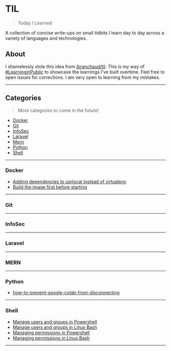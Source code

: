 # TIL
> Today I Learned

A collection of concise write-ups on small tidbits I learn day to day across a variety of languages and technologies. 

## About
I shamelessly stole this idea from [jbranchaud/til](github.com/jbranchaud/til). This is my way of [#LearninginPublic](https://www.swyx.io/learn-in-public/) to showcase the learnings I've built overtime. Feel free to open issues for corrections. I am very open to learning from my mistakes.

---
## Categories
> More categories to come in the future!

- [Docker](#docker)
- [Git](#git)
- [InfoSec](#infosec)
- [Laravel](#laravel)
- [Mern](#mern)
- [Python](#python)
- [Shell](#shell)

---
### Docker
- [Adding dependencies to usrlocal instead of virtualenv](/Docker/adding-dependencies-to-usrlocal-instead-of-virtualenv.md)
- [Build the image first before starting](/Docker/build-first-before-up.md)

---
### Git

---
### InfoSec

---
### Laravel

---
### MERN

---
### Python
- [how-to-prevent-google-colab-from-disconnecting](/Python/how-to-prevent-google-colab-from-disconnecting.md)

---
### Shell
* [Manage users and groups in Powershell](/Shell/manage-users-and-groups-in-windows-powershell.md)
* [Manage users and groups in Linux Bash](/Shell/manage-users-and-groups-in-linux-bash.md)
* [Managing permissions in Powershell](/Shell/permissions-in-windows-powershell.md)
* [Managing permissions in Linux Bash](/Shell/permissions-in-linux-bash.md)

---


